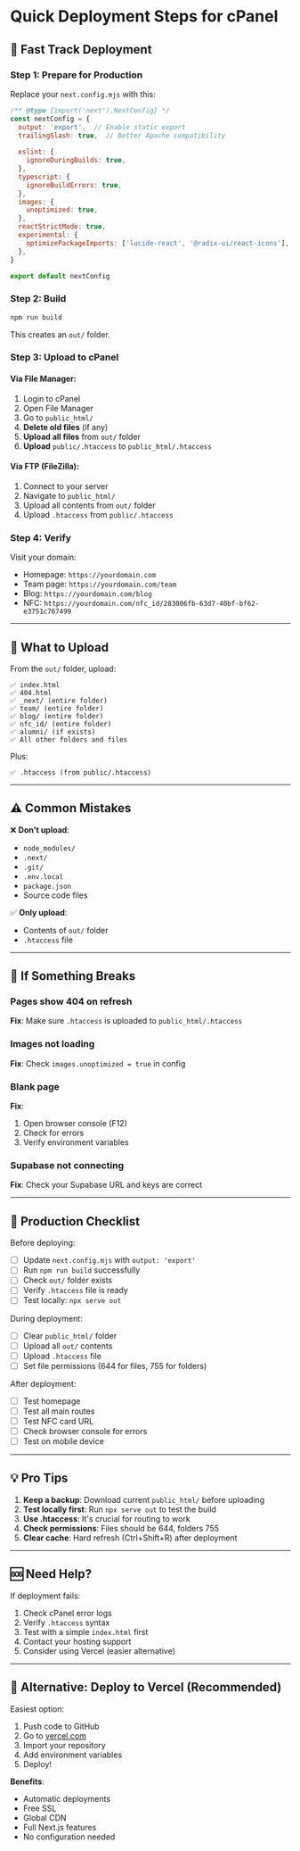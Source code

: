 # Quick Deployment Steps for cPanel

## 🚀 Fast Track Deployment

### Step 1: Prepare for Production

Replace your `next.config.mjs` with this:

```javascript
/** @type {import('next').NextConfig} */
const nextConfig = {
  output: 'export',  // Enable static export
  trailingSlash: true,  // Better Apache compatibility
  
  eslint: {
    ignoreDuringBuilds: true,
  },
  typescript: {
    ignoreBuildErrors: true,
  },
  images: {
    unoptimized: true,
  },
  reactStrictMode: true,
  experimental: {
    optimizePackageImports: ['lucide-react', '@radix-ui/react-icons'],
  },
}

export default nextConfig
```

### Step 2: Build

```bash
npm run build
```

This creates an `out/` folder.

### Step 3: Upload to cPanel

#### Via File Manager:
1. Login to cPanel
2. Open File Manager
3. Go to `public_html/`
4. **Delete old files** (if any)
5. **Upload all files** from `out/` folder
6. **Upload** `public/.htaccess` to `public_html/.htaccess`

#### Via FTP (FileZilla):
1. Connect to your server
2. Navigate to `public_html/`
3. Upload all contents from `out/` folder
4. Upload `.htaccess` from `public/.htaccess`

### Step 4: Verify

Visit your domain:
- Homepage: `https://yourdomain.com`
- Team page: `https://yourdomain.com/team`
- Blog: `https://yourdomain.com/blog`
- NFC: `https://yourdomain.com/nfc_id/283006fb-63d7-40bf-bf62-e3751c767499`

---

## 📁 What to Upload

From the `out/` folder, upload:
```
✅ index.html
✅ 404.html
✅ _next/ (entire folder)
✅ team/ (entire folder)
✅ blog/ (entire folder)
✅ nfc_id/ (entire folder)
✅ alumni/ (if exists)
✅ All other folders and files
```

Plus:
```
✅ .htaccess (from public/.htaccess)
```

---

## ⚠️ Common Mistakes

❌ **Don't upload**:
- `node_modules/`
- `.next/`
- `.git/`
- `.env.local`
- `package.json`
- Source code files

✅ **Only upload**:
- Contents of `out/` folder
- `.htaccess` file

---

## 🔧 If Something Breaks

### Pages show 404 on refresh
**Fix**: Make sure `.htaccess` is uploaded to `public_html/.htaccess`

### Images not loading
**Fix**: Check `images.unoptimized = true` in config

### Blank page
**Fix**: 
1. Open browser console (F12)
2. Check for errors
3. Verify environment variables

### Supabase not connecting
**Fix**: Check your Supabase URL and keys are correct

---

## 🎯 Production Checklist

Before deploying:
- [ ] Update `next.config.mjs` with `output: 'export'`
- [ ] Run `npm run build` successfully
- [ ] Check `out/` folder exists
- [ ] Verify `.htaccess` file is ready
- [ ] Test locally: `npx serve out`

During deployment:
- [ ] Clear `public_html/` folder
- [ ] Upload all `out/` contents
- [ ] Upload `.htaccess` file
- [ ] Set file permissions (644 for files, 755 for folders)

After deployment:
- [ ] Test homepage
- [ ] Test all main routes
- [ ] Test NFC card URL
- [ ] Check browser console for errors
- [ ] Test on mobile device

---

## 💡 Pro Tips

1. **Keep a backup**: Download current `public_html/` before uploading
2. **Test locally first**: Run `npx serve out` to test the build
3. **Use .htaccess**: It's crucial for routing to work
4. **Check permissions**: Files should be 644, folders 755
5. **Clear cache**: Hard refresh (Ctrl+Shift+R) after deployment

---

## 🆘 Need Help?

If deployment fails:
1. Check cPanel error logs
2. Verify `.htaccess` syntax
3. Test with a simple `index.html` first
4. Contact your hosting support
5. Consider using Vercel (easier alternative)

---

## 🚀 Alternative: Deploy to Vercel (Recommended)

Easiest option:

1. Push code to GitHub
2. Go to [vercel.com](https://vercel.com)
3. Import your repository
4. Add environment variables
5. Deploy!

**Benefits**:
- Automatic deployments
- Free SSL
- Global CDN
- Full Next.js features
- No configuration needed
